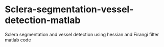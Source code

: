 # Sclera-segmentation-vessel-detection-matlab
Sclera segmentation and vessel detection using hessian and Firangi filter matlab code
